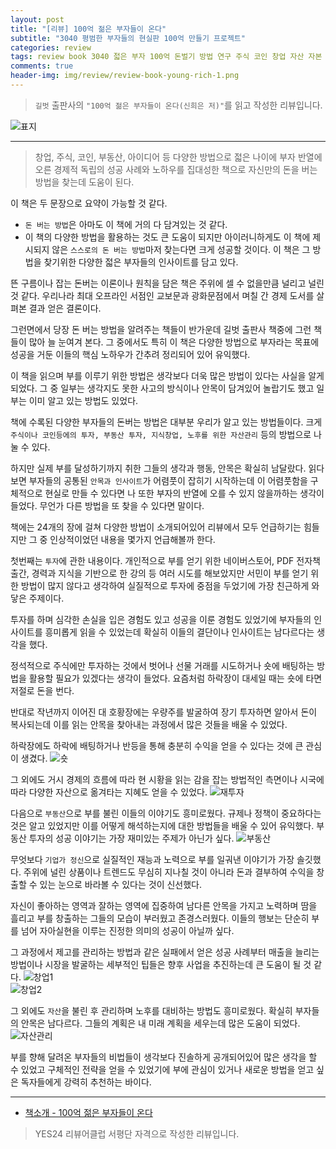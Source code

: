 ```yaml
---  
layout: post  
title: "[리뷰] 100억 젊은 부자들이 온다"  
subtitle: "3040 평범한 부자들의 현실판 100억 만들기 프로젝트"  
categories: review  
tags: review book 3040 젋은 부자 100억 돈벌기 방법 연구 주식 코인 창업 자산 자본 투자 쇼핑몰 부동산 파이프라인 자본주의  
comments: true  
header-img: img/review/review-book-young-rich-1.png
---  
```

  
> `길벗` 출판사의 `"100억 젊은 부자들이 온다(신희은 저)"`를 읽고 작성한 리뷰입니다.  

![표지](https://telegeam.github.io/assets/img/review/review-book-young-rich-1.png)  

---

> 창업, 주식, 코인, 부동산, 아이디어 등 다양한 방법으로 젋은 나이에 부자 반열에 오른 경제적 독립의 성공 사례와 노하우를 집대성한 책으로 자신만의 돈을 버는 방법을 찾는데 도움이 된다.

이 책은 두 문장으로 요약이 가능할 것 같다.
* `돈 버는 방법`은 아마도 이 책에 거의 다 담겨있는 것 같다.  
* 이 책의 다양한 방법을 활용하는 것도 큰 도움이 되지만 아이러니하게도 이 책에 제시되지 않은 `스스로의 돈 버는 방법`마저 찾는다면 크게 성공할 것이다. 이 책은 그 방법을 찾기위한 다양한 젋은 부자들의 인사이트를 담고 있다.

뜬 구름이나 잡는 돈버는 이론이나 원칙을 담은 책은 주위에 셀 수 없을만큼 널리고 널린 것 같다. 우리나라 최대 오프라인 서점인 교보문과 광화문점에서 며칠 간 경제 도서를 살펴본 결과 얻은 결론이다.

그런면에서 당장 돈 버는 방법을 알려주는 책들이 반가운데 길벗 출판사 책중에 그런 책들이 많아 늘 눈여겨 본다. 그 중에서도 특히 이 책은 다양한 방법으로 부자라는 목표에 성공을 거둔 이들의 핵심 노하우가 간추려 정리되어 있어 유익했다.

이 책을 읽으며 부를 이루기 위한 방법은 생각보다 더욱 많은 방법이 있다는 사실을 알게 되었다. 그 중 일부는 생각지도 못한 사고의 방식이나 안목이 담겨있어 놀랍기도 했고 일부는 이미 알고 있는 방법도 있었다.

책에 수록된 다양한 부자들의 돈버는 방법은 대부분 우리가 알고 있는 방법들이다. 크게 `주식이나 코인등에의 투자, 부동산 투자, 지식창업, 노후를 위한 자산관리` 등의 방법으로 나눌 수 있다.

하지만 실제 부를 달성하기까지 취한 그들의 생각과 행동, 안목은 확실히 남달랐다. 읽다보면 부자들의 공통된 `안목과 인사이트`가 어렴풋이 잡히기 시작하는데 이 어렴풋함을 구체적으로 현실로 만들 수 있다면 나 또한 부자의 반열에 오를 수 있지 않을까하는 생각이 들었다. 무언가 다른 방법을 또 찾을 수 있다면 말이다.

책에는 24개의 장에 걸쳐 다양한 방법이 소개되어있어 리뷰에서 모두 언급하기는 힘들지만 그 중 인상적이었던 내용을 몇가지 언급해볼까 한다.

첫번째는 `투자`에 관한 내용이다. 개인적으로 부를 얻기 위한 네이버스토어, PDF 전자책 출간, 경력과 지식을 기반으로 한 강의 등 여러 시도를 해보았지만 서민이 부를 얻기 위한 방법이 많지 않다고 생각하여 실질적으로 투자에 중점을 두었기에 가장 친근하게 와 닿은 주제이다.

투자를 하며 심각한 손실을 입은 경험도 있고 성공을 이룬 경험도 있었기에 부자들의 인사이트를 흥미롭게 읽을 수 있었는데 확실히 이들의 결단이나 인사이트는 남다르다는 생각을 했다. 

정석적으로 주식에만 투자하는 것에서 벗어나 선물 거래를 시도하거나 숏에 배팅하는 방법을 활용할 필요가 있겠다는 생각이 들었다. 요즘처럼 하락장이 대세일 때는 숏에 타면 저절로 돈을 번다.

반대로 작년까지 이어진 대 호황장에는 우량주를 발굴하여 장기 투자하면 알아서 돈이 복사되는데 이를 읽는 안목을 찾아내는 과정에서 많은 것들을 배울 수 있었다.

하락장에도 하락에 배팅하거나 반등을 통해 충분히 수익을 얻을 수 있다는 것에 큰 관심이 생겼다.
![숏](https://telegeam.github.io/assets/img/review/review-book-young-rich-3.png)  

그 외에도 거시 경제의 흐름에 따라 현 시황을 읽는 감을 잡는 방법적인 측면이나 시국에 따라 다양한 자산으로 옮겨타는 지혜도 얻을 수 있었다. 
![재투자](https://telegeam.github.io/assets/img/review/review-book-young-rich-4.png)  

다음으로 `부동산`으로 부를 불린 이들의 이야기도 흥미로웠다. 규제나 정책이 중요하다는 것은 알고 있었지만 이를 어떻게 해석하는지에 대한 방법들을 배울 수 있어 유익했다. 부동산 투자의 성공 이야기는 가장 재미있는 주제가 아닌가 싶다.
![부동산](https://telegeam.github.io/assets/img/review/review-book-young-rich-2.png)  

무엇보다 `기업가 정신`으로 실질적인 재능과 노력으로 부를 일궈낸 이야기가 가장 솔깃했다. 주위에 널린 상품이나 트렌드도 무심히 지나칠 것이 아니라 돈과 결부하여 수익을 창출할 수 있는 눈으로 바라볼 수 있다는 것이 신선했다. 

자신이 좋아하는 영역과 잘하는 영역에 집중하여 남다른 안목을 가지고 노력하며 땀을 흘리고 부를 창출하는 그들의 모습이 부러웠고 존경스러웠다. 이들의 행보는 단순히 부를 넘어 자아실현을 이루는 진정한 의미의 성공이 아닐까 싶다. 

그 과정에서 제고를 관리하는 방법과 같은 실패에서 얻은 성공 사례부터 매출을 늘리는 방법이나 시장을 발굴하는 세부적인 팁들은 향후 사업을 추진하는데 큰 도움이 될 것 같다. 
![창업1](https://telegeam.github.io/assets/img/review/review-book-young-rich-6.png)  
![창업2](https://telegeam.github.io/assets/img/review/review-book-young-rich-7.png)  

그 외에도 `자산`을 불린 후 관리하며 노후를 대비하는 방법도 흥미로웠다. 확실히 부자들의 안목은 남다르다. 그들의 계획은 내 미래 계획을 세우는데 많은 도움이 되었다. 
![자산관리](https://telegeam.github.io/assets/img/review/review-book-young-rich-5.png)  

부를 향해 달려온 부자들의 비법들이 생각보다 진솔하게 공개되어있어 많은 생각을 할 수 있었고 구체적인 전략을 얻을 수 있었기에 부에 관심이 있거나 새로운 방법을 얻고 싶은 독자들에게 강력히 추천하는 바이다.

---

* [책소개 - 100억 젊은 부자들이 온다](http://www.yes24.com/Product/Goods/108675467)

> YES24 리뷰어클럽 서평단 자격으로 작성한 리뷰입니다.
